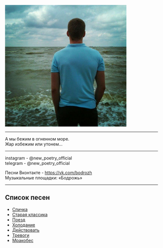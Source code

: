 <img src="img/author.jpg" alt="Cover" width="400" height="400" />

***
А мы бежим в огненном море.  
Жар избежим или утонем...
***
instagram - @new_poetry_official  
telegram - @new_poetry_official

Песни
Вконтакте - https://vk.com/bodrozh  
Музыкальные площадки: «Бодрожь»
***

## Список песен

- [Спичка](music/Спичка/Спичка.md)
- [Старая классика](music/Старая_классика/Старая_классика.md)
- [Поезд](music/Поезд/Поезд.md)
- [Холодание](music/Холодание/Холодание.md)
- [Действовать](music/Действовать/Действовать.md)
- [Тревоги](music/Тревоги/Тревоги.md)
- [Мракобес](music/Мракобес/Мракобес.md)
